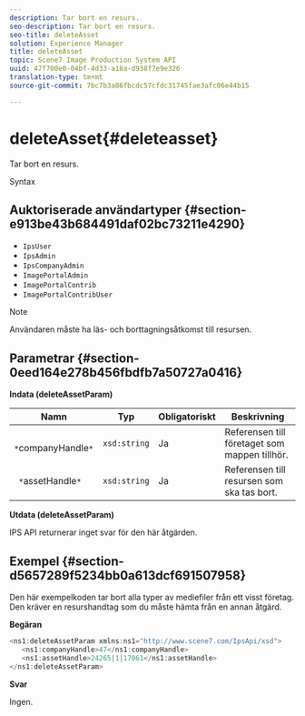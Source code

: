 ```yaml
---
description: Tar bort en resurs.
seo-description: Tar bort en resurs.
seo-title: deleteAsset
solution: Experience Manager
title: deleteAsset
topic: Scene7 Image Production System API
uuid: 47f700e0-04bf-4d33-a18a-d938f7e9e326
translation-type: tm+mt
source-git-commit: 7bc7b3a86fbcdc57cfdc31745fae3afc06e44b15

---
```



# deleteAsset{#deleteasset}

Tar bort en resurs.

Syntax

## Auktoriserade användartyper {#section-e913be43b684491daf02bc73211e4290}

* `IpsUser`
* `IpsAdmin`
* `IpsCompanyAdmin`
* `ImagePortalAdmin`
* `ImagePortalContrib`
* `ImagePortalContribUser`

>[!NOTE]
>
>Användaren måste ha läs- och borttagningsåtkomst till resursen.

## Parametrar {#section-0eed164e278b456fbdfb7a50727a0416}

**Indata (deleteAssetParam)**

| Namn | Typ | Obligatoriskt | Beskrivning |
|---|---|---|---|
| ` *`companyHandle`*` | `xsd:string` | Ja | Referensen till företaget som mappen tillhör. |
| ` *`assetHandle`*` | `xsd:string` | Ja | Referensen till resursen som ska tas bort. |

**Utdata (deleteAssetParam)**

IPS API returnerar inget svar för den här åtgärden.

## Exempel {#section-d5657289f5234bb0a613dcf691507958}

Den här exempelkoden tar bort alla typer av mediefiler från ett visst företag. Den kräver en resurshandtag som du måste hämta från en annan åtgärd.

**Begäran**

```java
<ns1:deleteAssetParam xmlns:ns1="http://www.scene7.com/IpsApi/xsd">
   <ns1:companyHandle>47</ns1:companyHandle>
   <ns1:assetHandle>24265|1|17061</ns1:assetHandle>
</ns1:deleteAssetParam>
```

**Svar**

Ingen.
